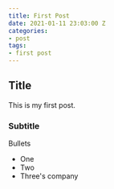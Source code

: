 ```yaml
---
title: First Post
date: 2021-01-11 23:03:00 Z
categories:
- post
tags:
- first post
---
```


## Title

This is my first post.

### Subtitle

Bullets
* One
* Two
* Three's company